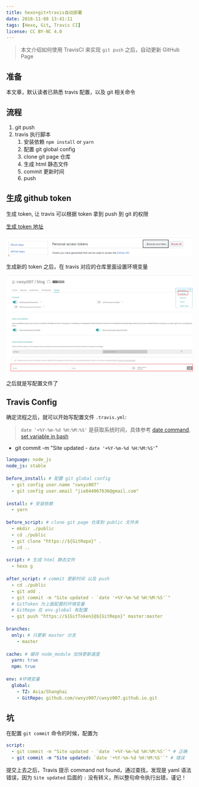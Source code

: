 ```yaml
---
title: hexo+git+travis自动部署
date: 2018-11-08 13:41:11
tags: [Hexo, Git, Travis CI]
license: CC BY-NC 4.0
---
```


> 本文介绍如何使用 TravisCI 来实现 `git push` 之后，自动更新 GitHub Page

## 准备

本文章，默认读者已熟悉 travis 配置，以及 git 相关命令

## 流程

1. git push
2. travis 执行脚本
   1. 安装依赖 `npm install` or `yarn`
   2. 配置 git global config
      <!-- more -->
   3. clone git page 仓库
   4. 生成 html 静态文件
   5. commit 更新时间
   6. push

## 生成 github token

生成 token, 让 travis 可以根据 token 拿到 push 到 git 的权限

[生成 token 地址](https://github.com/settings/tokens)

![gen-new-token](./hexo-git-travis/gen-new-token.png)

生成新的 token 之后，在 travis 对应的仓库里面设置环境变量

![settings](./hexo-git-travis/settings.png)

之后就是写配置文件了

## Travis Config

确定流程之后，就可以开始写配置文件 `.travis.yml`:

> `date '+%Y-%m-%d %H:%M:%S'` 是获取系统时间，具体参考 [date command](http://manpages.ubuntu.com/manpages/cosmic/man1/date.1.html), [set variable in bash](https://stackoverflow.com/questions/4651437/how-to-set-a-variable-to-the-output-of-a-command-in-bash)

- git commit -m "Site updated - `date '+%Y-%m-%d %H:%M:%S'`"

```yaml
language: node_js
node_js: stable

before_install: # 配置 git global config
  - git config user.name "cwxyz007"
  - git config user.email "jie844067636@gmail.com"

install: # 安装依赖
  - yarn

before_script: # clone git page 仓库到 public 文件夹
  - mkdir ./public
  - cd ./public
  - git clone "https://${GitRepo}" .
  - cd ..

script: # 生成 html 静态文件
  - hexo g

after_script: # commit 更新时间 以及 push
  - cd ./public
  - git add .
  - git commit -m "Site updated - `date '+%Y-%m-%d %H:%M:%S'`"
  # GitToken 为上面配置的环境变量
  # GitRepo 在 env.global 有配置
  - git push "https://${GitToken}@${GitRepo}" master:master

branches:
  only: # 只更新 master 分支
    - master

cache: # 缓存 node_module 加快更新速度
  yarn: true
  npm: true

env: #环境变量
  global:
    - TZ: Asia/Shanghai
    - GitRepo: github.com/cwxyz007/cwxyz007.github.io.git
```

## 坑

在配置 `git commit` 命令的时候，配置为

```yaml
script:
  - git commit -m "Site updated - `date '+%Y-%m-%d %H:%M:%S'`" # 正确
  - git commit -m "Site updated: `date '+%Y-%m-%d %H:%M:%S'`" # 错误
```

提交上去之后，Travis 提示 command not found，通过查找，发现是 yaml 语法错误，因为 `Site updated` 后面的 `:` 没有转义，所以整句命令执行出错，谨记！
